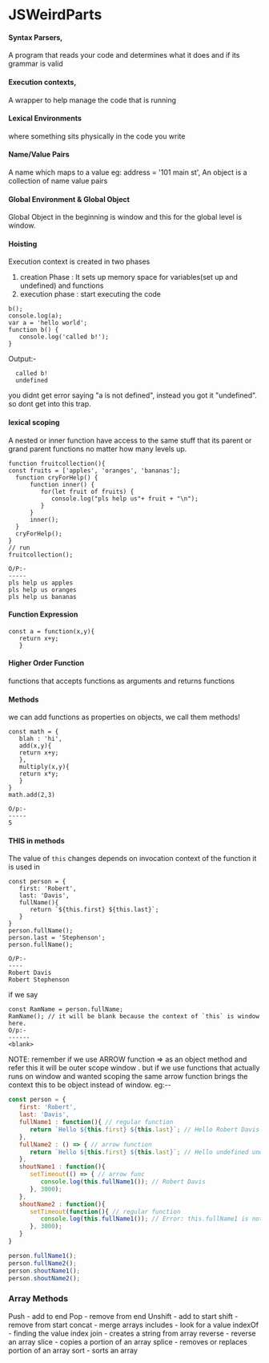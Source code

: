 # JSWeirdParts

#### Syntax Parsers, 
A program that reads your code and determines what it does and if its grammar is valid

#### Execution contexts, 
A wrapper to help manage the code that is running

#### Lexical Environments
where something sits physically in the code you write

#### Name/Value Pairs
A name which maps to a value eg: address = '101 main st', An object is a collection of name value pairs

#### Global Environment & Global Object
Global Object in the beginning is window and this for the global level is window.

#### Hoisting
Execution context is created in two phases 
1) creation Phase : It sets up memory space for variables(set up and undefined) and functions
2) execution phase : start executing the code


```
b();
console.log(a);
var a = 'hello world';
function b() {
   console.log('called b!');
}

```
Output:-
```
  called b!
  undefined
``` 

you didnt get error saying "a is not defined", instead you got it "undefined". so dont get into this trap.

#### lexical scoping
A nested or inner function have access to the same stuff that its parent or grand parent functions no matter how many levels up.

```
function fruitcollection(){
const fruits = ['apples', 'oranges', 'bananas'];
  function cryForHelp() {
      function inner() {
         for(let fruit of fruits) {
            console.log("pls help us"+ fruit + "\n");
         }
      }
      inner();
  }
  cryForHelp();
}
// run
fruitcollection();

O/P:-
-----
pls help us apples
pls help us oranges
pls help us bananas
```

#### Function Expression
```
const a = function(x,y){
   return x+y;
   }
```

#### Higher Order Function
functions that accepts functions as arguments and returns functions

#### Methods
we can add functions as properties on objects, we call them methods!
```
const math = {
   blah : 'hi',
   add(x,y){
   return x+y;
   },
   multiply(x,y){
   return x*y;
   }
}
math.add(2,3)

O/p:-
-----
5
```
#### THIS in methods
The value of `this` changes depends on invocation context of the function it is used in
```
const person = {
   first: 'Robert',
   last: 'Davis',
   fullName(){
      return `${this.first} ${this.last}`;
   }
}
person.fullName();
person.last = 'Stephenson';
person.fullName();

O/P:-
----
Robert Davis
Robert Stephenson
```
if we say
```
const RamName = person.fullName;
RamName(); // it will be blank because the context of `this` is window here.
O/p:-
------
<blank>

```
NOTE: remember if we use  ARROW function => as an object method and refer this it will be outer scope window . but if we use functions that actually runs on window and wanted scoping the same arrow function brings the context this to be object instead of window.
eg:--
``` javascript
const person = {
   first: 'Robert',
   last: 'Davis',
   fullName1 : function(){ // regular function
      return `Hello ${this.first} ${this.last}`; // Hello Robert Davis
   },
   fullName2 : () => { // arrow function
      return `Hello ${this.first} ${this.last}`; // Hello undefined undefined
   },
   shoutName1 : function(){
      setTimeout(() => { // arrow func
         console.log(this.fullName1()); // Robert Davis
      }, 3000);
   },
   shoutName2 : function(){
      setTimeout(function(){ // regular function
         console.log(this.fullName1()); // Error: this.fullName1 is not a function
      }, 3000);
   }
}

person.fullName1();
person.fullName2();
person.shoutName1();
person.shoutName2();
```

### Array Methods
Push - add to end
Pop - remove from end
Unshift - add to start
shift - remove from start
concat - merge arrays
includes - look for a value
indexOf - finding the value index 
join - creates a string from array
reverse - reverse an array
slice - copies a portion of an array
splice - removes or replaces portion of an array
sort - sorts an array




